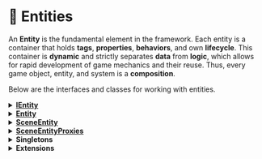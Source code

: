 # 🧩 Entities

An **Entity** is the fundamental element in the framework. Each entity is a container that holds **tags**,
**properties**, **behaviors**, and own **lifecycle**. This container is **dynamic** and strictly separates **data** from
**logic**, which allows for rapid development of game mechanics and their reuse. Thus, every game object, entity, and
system is a **composition**.

Below are the interfaces and classes for working with entities.


<details>
<summary><a href="IEntity.md"><strong>IEntity</strong></a></summary>

<ul>
  <li><a href="IEntityCore.md">Core</a></li>
  <li><a href="IEntityTags.md">Tags</a></li>
  <li><a href="IEntityValues.md">Values</a></li>
  <li><a href="IEntityBehaviours.md">Behaviours</a></li>
  <li><a href="IEntityLifecycle.md">Lifecycle</a></li>
</ul>

</details>

<details>
<summary><a href="Entity.md"><strong>Entity</strong></a></summary>

<ul>
  <li><a href="EntityCore.md">Core</a></li>
  <li><a href="EntityTags.md">Tags</a></li>
  <li><a href="EntityValues.md">Values</a></li>
  <li><a href="EntityBehaviours.md">Behaviours</a></li>
  <li><a href="EntityLifecycle.md">Lifecycle</a></li>
  <li><a href="EntityDebug.md">Debug</a></li>
</ul>

</details>

<details>
<summary><a href="SceneEntity.md"><strong>SceneEntity</strong></a></summary>

<ul>
  <li><a href="SceneEntityCore.md">Core</a></li>
  <li><a href="SceneEntityTags.md">Tags</a></li>
  <li><a href="SceneEntityValues.md">Values</a></li>
  <li><a href="SceneEntityBehaviours.md">Behaviours</a></li>
  <li><a href="SceneEntityLifecycle.md">Lifecycle</a></li>
  <li><a href="SceneEntityInstalling.md">Installing</a></li>
  <li><a href="SceneEntityGizmos.md">Gizmos</a></li>
  <li><a href="SceneEntityDebug.md">Debug</a></li>
  <li><a href="SceneEntityEditor.md">Editor</a></li>
  <li><a href="SceneEntityCreation.md">Creation</a></li>
  <li><a href="SceneEntityDestruction.md">Destruction</a></li>
  <li><a href="SceneEntityCasting.md">Casting</a></li>
</ul>

</details>

<details>
<summary><a href="SceneEntityProxies.md"><strong>SceneEntityProxies</strong></a></summary>
    <ul>
      <li><a href="SceneEntityProxy.md">SceneEntityProxy</a></li>
      <li><a href="SceneEntityProxy.md">SceneEntityProxy&lt;T&gt;</a></li>
    </ul>
</details>

<details>
<summary><strong>Singletons</strong></summary>
    <ul>
      <li><a href="EntitySingleton.md">EntitySingleton</a></li>
      <li><a href="SceneEntitySingleton.md">SceneEntitySingleton</a></li>
    </ul>
</details>

<details>
<summary><strong>Extensions</strong></summary>
    <ul>
      <li><a href="ExtensionsCore.md">Core</a></li>
      <li><a href="ExtensionsTags.md">Tags</a></li>
      <li><a href="ExtensionsValues.md">Values</a></li>
      <li><a href="ExtensionsBehaviours.md">Behaviours</a></li>
      <li><a href="ExtensionsInstalling.md">Installing</a></li>
      <li><a href="ExtensionsRetrieval.md">Retrieval</a></li>
    </ul>
</details>